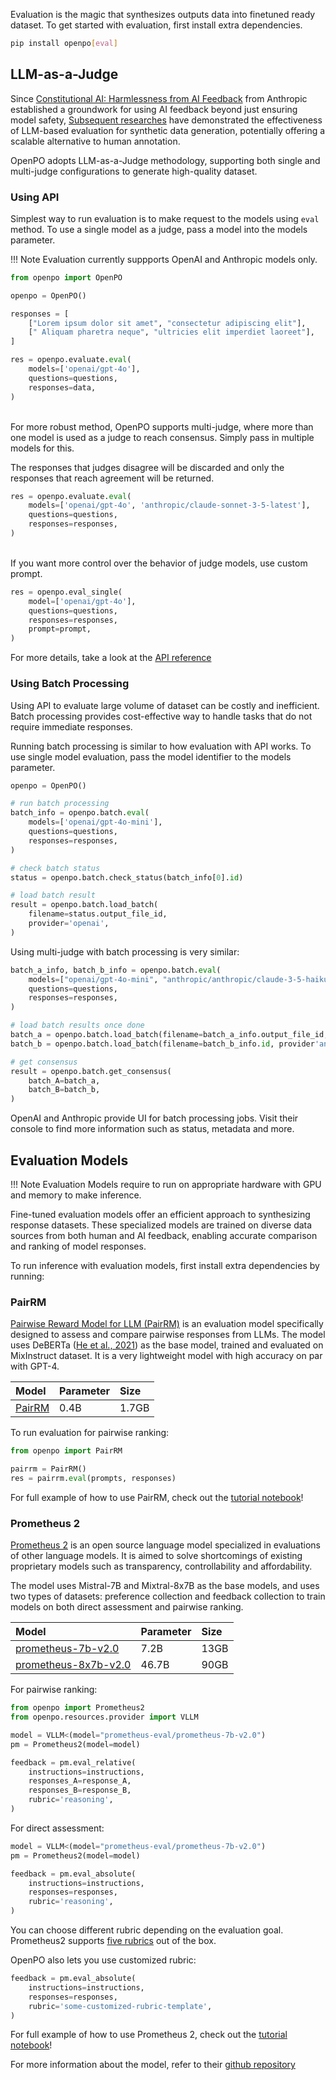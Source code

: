Evaluation is the magic that synthesizes outputs data into finetuned ready dataset. To get started with evaluation, first install extra dependencies.

```bash
pip install openpo[eval]
```

## LLM-as-a-Judge
Since [Constitutional AI: Harmlessness from AI Feedback](https://arxiv.org/abs/2212.08073) from Anthropic established a groundwork for using AI feedback beyond just ensuring model safety, [Subsequent researches](paper.md) have demonstrated the effectiveness of LLM-based evaluation for synthetic data generation, potentially offering a scalable alternative to human annotation.

OpenPO adopts LLM-as-a-Judge methodology, supporting both single and multi-judge configurations to generate high-quality dataset.


### Using API
Simplest way to run evaluation is to make request to the models using `eval` method. To use a single model as a judge, pass a model into the models parameter.

!!! Note
    Evaluation currently suppports OpenAI and Anthropic models only.

```python
from openpo import OpenPO

openpo = OpenPO()

responses = [
    ["Lorem ipsum dolor sit amet", "consectetur adipiscing elit"],
    [" Aliquam pharetra neque", "ultricies elit imperdiet laoreet"],
]

res = openpo.evaluate.eval(
    models=['openai/gpt-4o'],
    questions=questions,
    responses=data,
)
```
<br>
For more robust method, OpenPO supports multi-judge, where more than one model is used as a judge to reach consensus. Simply pass in multiple models for this.

The responses that judges disagree will be discarded and only the responses that reach agreement will be returned.

```python
res = openpo.evaluate.eval(
    models=['openai/gpt-4o', 'anthropic/claude-sonnet-3-5-latest'],
    questions=questions,
    responses=responses,
)
```
<br>
If you want more control over the behavior of judge models, use custom prompt.

```python
res = openpo.eval_single(
    model=['openai/gpt-4o'],
    questions=questions,
    responses=responses,
    prompt=prompt,
)

```

For more details, take a look at the [API reference](api.md)

### Using Batch Processing
Using API to evaluate large volume of dataset can be costly and inefficient. Batch processing provides cost-effective way to handle tasks that do not require immediate responses.

Running batch processing is similar to how evaluation with API works. To use single model evaluation, pass the model identifier to the models parameter.

```python
openpo = OpenPO()

# run batch processing
batch_info = openpo.batch.eval(
    models=['openai/gpt-4o-mini'],
    questions=questions,
    responses=responses,
)

# check batch status
status = openpo.batch.check_status(batch_info[0].id)

# load batch result
result = openpo.batch.load_batch(
    filename=status.output_file_id,
    provider='openai',
)
```

Using multi-judge with batch processing is very similar:

```python
batch_a_info, batch_b_info = openpo.batch.eval(
    models=["openai/gpt-4o-mini", "anthropic/anthropic/claude-3-5-haiku-20241022"],
    questions=questions,
    responses=responses,
)

# load batch results once done
batch_a = openpo.batch.load_batch(filename=batch_a_info.output_file_id, provider='openai')
batch_b = openpo.batch.load_batch(filename=batch_b_info.id, provider'anthropic')

# get consensus
result = openpo.batch.get_consensus(
    batch_A=batch_a,
    batch_B=batch_b,
)

```

OpenAI and Anthropic provide UI for batch processing jobs. Visit their console to find more information such as status, metadata and more.


##  Evaluation Models
!!! Note
    Evaluation Models require to run on appropriate hardware with GPU and memory to make inference.

Fine-tuned evaluation models offer an efficient approach to synthesizing response datasets. These specialized models are trained on diverse data sources from both human and AI feedback, enabling accurate comparison and ranking of model responses.


To run inference with evaluation models, first install extra dependencies by running:


### PairRM
[Pairwise Reward Model for LLM (PairRM)](https://arxiv.org/abs/2306.02561) is an evaluation model specifically designed to assess and compare pairwise responses from LLMs. The model uses DeBERTa ([He et al., 2021](https://arxiv.org/abs/2006.03654)) as the base model, trained and evaluated on MixInstruct dataset. It is a very lightweight model with high accuracy on par with GPT-4.

| Model | Parameter | Size |
|:--- |:---- |:--- |
| [PairRM](https://huggingface.co/llm-blender/PairRM) | 0.4B | 1.7GB |

To run evaluation for pairwise ranking:

```python
from openpo import PairRM

pairrm = PairRM()
res = pairrm.eval(prompts, responses)
```

For full example of how to use PairRM, check out the [tutorial notebook](notebook.md)!

### Prometheus 2
[Prometheus 2](https://arxiv.org/abs/2405.01535) is an open source language model specialized in evaluations of other language models. It is aimed to solve shortcomings of existing proprietary models such as transparency, controllability and affordability.

The model uses Mistral-7B and Mixtral-8x7B as the base models, and uses two types of datasets: preference collection and feedback collection to train models on both direct assessment and pairwise ranking.

| Model | Parameter | Size  |
| :----------- | :------------- | :------------- |
| [prometheus-7b-v2.0](https://huggingface.co/prometheus-eval/prometheus-7b-v2.0) | 7.2B | 13GB |
| [prometheus-8x7b-v2.0](https://huggingface.co/prometheus-eval/prometheus-8x7b-v2.0) | 46.7B | 90GB|


For pairwise ranking:

```python
from openpo import Prometheus2
from openpo.resources.provider import VLLM

model = VLLM<(model="prometheus-eval/prometheus-7b-v2.0")
pm = Prometheus2(model=model)

feedback = pm.eval_relative(
    instructions=instructions,
    responses_A=response_A,
    responses_B=response_B,
    rubric='reasoning',
)
```

For direct assessment:

```python
model = VLLM<(model="prometheus-eval/prometheus-7b-v2.0")
pm = Prometheus2(model=model)

feedback = pm.eval_absolute(
    instructions=instructions,
    responses=responses,
    rubric='reasoning',
)
```
You can choose different rubric depending on the evaluation goal. Prometheus2 supports [five rubrics](api.md/#prometheus-2) out of the box.

OpenPO also lets you use customized rubric:

```python
feedback = pm.eval_absolute(
    instructions=instructions,
    responses=responses,
    rubric='some-customized-rubric-template',
)
```

For full example of how to use Prometheus 2, check out the [tutorial notebook](notebook.md)!

For more information about the model, refer to their [github repository](https://github.com/prometheus-eval/prometheus-eval)









